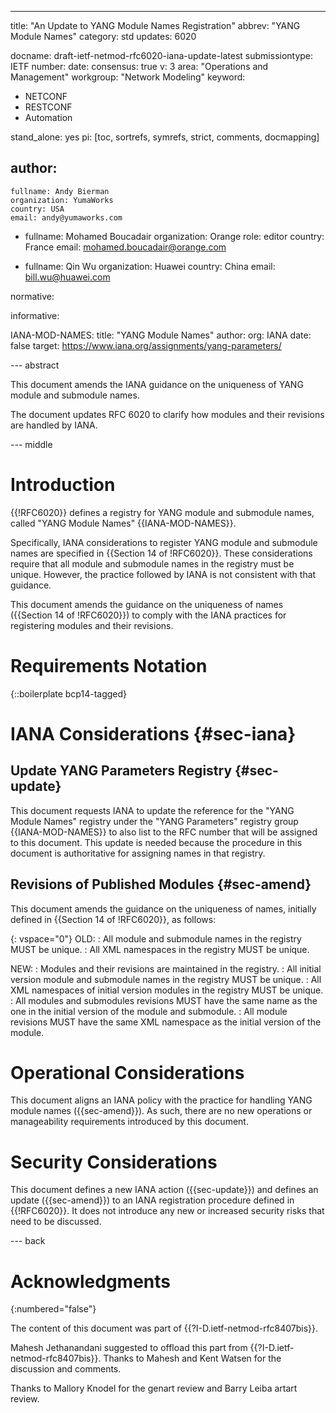 ---
title: "An Update to YANG Module Names Registration"
abbrev: "YANG Module Names"
category: std
updates: 6020

docname: draft-ietf-netmod-rfc6020-iana-update-latest
submissiontype: IETF
number:
date:
consensus: true
v: 3
area: "Operations and Management"
workgroup: "Network Modeling"
keyword:
 - NETCONF
 - RESTCONF
 - Automation

stand_alone: yes
pi: [toc, sortrefs, symrefs, strict, comments, docmapping]

author:
 -
    fullname: Andy Bierman
    organization: YumaWorks
    country: USA
    email: andy@yumaworks.com

 -
    fullname: Mohamed Boucadair
    organization: Orange
    role: editor
    country: France
    email: mohamed.boucadair@orange.com

 -
    fullname: Qin Wu
    organization: Huawei
    country: China
    email: bill.wu@huawei.com

normative:

informative:

   IANA-MOD-NAMES:
              title: "YANG Module Names"
              author:
                org: IANA
              date: false
              target: https://www.iana.org/assignments/yang-parameters/

--- abstract

   This document amends the IANA guidance on the uniqueness of YANG module and submodule names.

   The document updates RFC 6020 to clarify how modules and their revisions are handled by IANA.

--- middle

#  Introduction

{{!RFC6020}} defines a registry for YANG module and submodule names, called "YANG Module Names" {{IANA-MOD-NAMES}}.

Specifically, IANA considerations to register YANG module and submodule names are specified in {{Section 14 of !RFC6020}}.
These considerations require that all module and submodule names in the registry must be unique. However,
the practice followed by IANA is not consistent with that guidance.

This document amends the guidance on the uniqueness of names ({{Section 14 of !RFC6020}})
to comply with the IANA practices for registering modules and their revisions.

# Requirements Notation

{::boilerplate bcp14-tagged}

#  IANA Considerations {#sec-iana}

## Update YANG Parameters Registry {#sec-update}

This document requests IANA to update the reference for
the "YANG Module Names" registry under the "YANG Parameters" registry group {{IANA-MOD-NAMES}}
to also list to the RFC number that will be assigned to this document. This update is needed
because the procedure in this document is authoritative for assigning names in that registry.

## Revisions of Published Modules {#sec-amend}

This document amends the guidance on the uniqueness of names, initially defined in {{Section 14 of !RFC6020}}, as follows:

{: vspace="0"}
OLD:
: All module and submodule names in the registry MUST be unique.
: All XML namespaces in the registry MUST be unique.

NEW:
: Modules and their revisions are maintained in the registry.
: All initial version module and submodule names in the registry MUST be unique.
: All XML namespaces of initial version modules in the registry MUST be unique.
: All modules and submodules revisions MUST have the same name as the one in the initial version of the module and submodule.
: All module revisions MUST have the same XML namespace as the initial version of the module.

# Operational Considerations

This document aligns an IANA policy with the practice for handling YANG module names ({{sec-amend}}). As such, there are no new operations or manageability requirements introduced by this document.

#  Security Considerations

This document defines a new IANA action ({{sec-update}}) and defines an update ({{sec-amend}}) to an IANA registration procedure defined in {{!RFC6020}}.
It does not introduce any new or increased security risks that need to be discussed.

--- back

# Acknowledgments
{:numbered="false"}

The content of this document was part of {{?I-D.ietf-netmod-rfc8407bis}}.

Mahesh Jethanandani suggested to offload this part from {{?I-D.ietf-netmod-rfc8407bis}}.
Thanks to Mahesh and Kent Watsen for the discussion and comments.

Thanks to Mallory Knodel for the genart review and Barry Leiba artart review.
